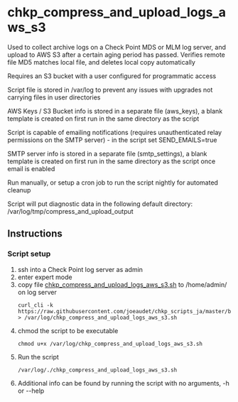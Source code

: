 # chkp_compress_and_upload_logs_aws_s3
Used to collect archive logs on a Check Point MDS or MLM log server, and upload to AWS S3 after a certain aging period has passed. Verifies remote file MD5 matches local file, and deletes local copy automatically

Requires an S3 bucket with a user configured for programmatic access

Script file is stored in /var/log to prevent any issues with upgrades not carrying files in user directories

AWS Keys / S3 Bucket info is stored in a separate file (aws_keys), a blank template is created on first run in the same directory as the script

Script is capable of emailing notifications (requires unauthenticated relay permissions on the SMTP server) - in the script set SEND_EMAILS=true

SMTP server info is stored in a separate file (smtp_settings), a blank template is created on first run in the same directory as the script once email is enabled

Run manually, or setup a cron job to run the script nightly for automated cleanup

Script will put diagnostic data in the following default directory:
/var/log/tmp/compress_and_upload_output



## Instructions 

### Script setup
1. ssh into a Check Point log server as admin
1. enter expert mode
1. copy file [chkp_compress_and_upload_logs_aws_s3.sh](https://raw.githubusercontent.com/joeaudet/chkp_scripts_ja/master/backup_scripts/chkp_compress_and_upload_logs_aws_s3.sh) to /home/admin/ on log server
   ```
   curl_cli -k https://raw.githubusercontent.com/joeaudet/chkp_scripts_ja/master/backup_scripts/chkp_compress_and_upload_logs_aws_s3.sh > /var/log/chkp_compress_and_upload_logs_aws_s3.sh
   ```
1. chmod the script to be executable
   ```
   chmod u+x /var/log/chkp_compress_and_upload_logs_aws_s3.sh
   ```
1. Run the script
   ```
   /var/log/./chkp_compress_and_upload_logs_aws_s3.sh
   ```
1. Additional info can be found by running the script with no arguments, -h or --help
